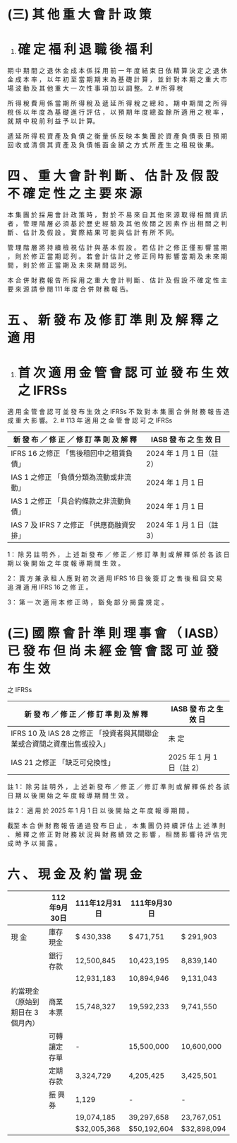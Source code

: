 # (三) 其 他 重 大 會 計 政 策

1. # 確 定 福 利 退 職 後 福 利

期 中 期 間 之 退 休 金 成 本 係 採 用 前 一 年 度 結 束 日 依 精 算 決 定 之 退 休 金 成 本 率 ， 以 年 初 至 當 期 期 末 為 基 礎 計 算 ， 並 針 對 本 期 之 重 大 市 場 波 動 及 其 他 重 大 一 次 性 事 項 加 以 調 整。
2. # 所 得 稅

所 得 稅 費 用 係 當 期 所 得 稅 及 遞 延 所 得 稅 之 總 和 。 期 中 期 間 之 所 得 稅 係 以 年 度 為 基 礎 進 行 評 估 ， 以 預 期 年 度 總 盈 餘 所 適 用 之 稅 率 ， 就 期 中 稅 前 利 益 予 以 計 算。

遞 延 所 得 稅 資 產 及 負 債 之 衡 量 係 反 映 本 集 團 於 資 產 負 債 表 日 預 期 回 收 或 清 償 其 資 產 及 負 債 帳 面 金 額 之 方 式 所 產 生 之 租 稅 後 果。

# 四 、 重 大 會 計 判 斷 、 估 計 及 假 設 不 確 定 性 之 主 要 來 源

本 集 團 於 採 用 會 計 政 策 時 ， 對 於 不 易 來 自 其 他 來 源 取 得 相 關 資 訊 者 ， 管 理 階 層 必 須 基 於 歷 史 經 驗 及 其 他 攸 關 之 因 素 作 出 相 關 之 判 斷 、 估 計 及 假 設 。 實 際 結 果 可 能 與 估 計 有 所 不 同。

管 理 階 層 將 持 續 檢 視 估 計 與 基 本 假 設 。 若 估 計 之 修 正 僅 影 響 當 期 ， 則 於 修 正 當 期 認 列 。 若 會 計 估 計 之 修 正 同 時 影 響 當 期 及 未 來 期 間 ， 則 於 修 正 當 期 及 未 來 期 間 認 列。

本 合 併 財 務 報 告 所 採 用 之 重 大 會 計 判 斷 、 估 計 及 假 設 不 確 定 性 主 要 來 源 請 參 閱 111 年 度 合 併 財 務 報 告。

# 五 、 新 發 布 及 修 訂 準 則 及 解 釋 之 適 用

1. # 首 次 適 用 金 管 會 認 可 並 發 布 生 效 之 IFRSs

適 用 金 管 會 認 可 並 發 布 生 效 之 IFRSs 不 致 對 本 集 團 合 併 財 務 報 告 造 成 重 大 影 響。
2. # 113 年 適 用 之 金 管 會 認 可 之 IFRSs

|新 發 布 ／ 修 正 ／ 修 訂 準 則 及 解 釋|IASB 發 布 之 生 效 日|
|---|---|
|IFRS 16 之修正 「售後租回中之租賃負債」|2024 年 1 月 1 日（註 2）|
|IAS 1 之修正 「負債分類為流動或非流動」|2024 年 1 月 1 日|
|IAS 1 之修正 「具合約條款之非流動負債」|2024 年 1 月 1 日|
|IAS 7 及 IFRS 7 之修正 「供應商融資安排」|2024 年 1 月 1 日（註 3）|# 註

1： 除 另 註 明 外 ， 上 述 新 發 布 ／ 修 正 ／ 修 訂 準 則 或 解 釋 係 於 各 該 日
期 以 後 開 始 之 年 度 報 導 期 間 生 效 。

2： 賣 方 兼 承 租 人 應 對 初 次 適 用 IFRS 16 日 後 簽 訂 之 售 後 租 回 交 易
追 溯 適 用 IFRS 16 之 修 正 。

3： 第 一 次 適 用 本 修 正 時 ， 豁 免 部 分 揭 露 規 定 。

# (三) 國 際 會 計 準 則 理 事 會 （ IASB） 已 發 布 但 尚 未 經 金 管 會 認 可 並 發 布 生 效
之 IFRSs

|新 發 布 ／ 修 正 ／ 修 訂 準 則 及 解 釋|IASB 發 布 之 生 效 日|
|---|---|
|IFRS 10 及 IAS 28 之修正 「投資者與其關聯企業或合資間之資產出售或投入」|未 定|
|IAS 21 之修正 「缺乏可兌換性」|2025 年 1 月 1 日（註 2）|

註 1： 除 另 註 明 外 ， 上 述 新 發 布 ／ 修 正 ／ 修 訂 準 則 或 解 釋 係 於 各 該 日
期 以 後 開 始 之 年 度 報 導 期 間 生 效 。

註 2： 適 用 於 2025 年 1 月 1 日 以 後 開 始 之 年 度 報 導 期 間 。

截至 本 合 併 財 務 報 告 通 過 發 布 日 止 ， 本 集 團 仍 持 續 評 估 上 述 準
則 、 解 釋 之 修 正 對 財 務 狀 況 與 財 務 績 效 之 影 響 ， 相 關 影 響 待 評 估 完 成
時 予 以 揭 露 。

# 六 、 現 金 及 約 當 現 金

| |112年9月30日|111年12月31日|111年9月30日| |
|---|---|---|---|---|
|現 金|庫存現金|$ 430,338|$ 471,751|$ 291,903|
| |銀行存款|12,500,845|10,423,195|8,839,140|
| | |12,931,183|10,894,946|9,131,043|
|約當現金（原始到期日在 3 個月內）|商業本票|15,748,327|19,592,233|9,741,550|
| |可轉讓定存單|-|15,500,000|10,600,000|
| |定期存款|3,324,729|4,205,425|3,425,501|
| |振 興 券|1,129|-|-|
| | |19,074,185|39,297,658|23,767,051|
| | |$32,005,368|$50,192,604|$32,898,094|